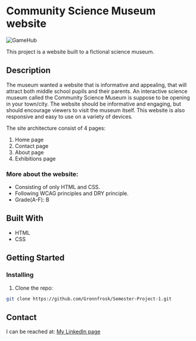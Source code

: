 # Community Science Museum website

![GameHub](https://user-images.githubusercontent.com/91615712/205651208-4258fa61-17d5-4a01-8a0d-be3d504323ca.png)

This project is a website built to a fictional science museum. 

## Description
The museum wanted a website that is informative and appealing, that will attract both middle school pupils and their parents. An interactive science museum called the Community Science Museum is suppose to be opening in your town/city. The website should be informative and engaging, but should encourage viewers to visit the museum itself. This website is also responsive and easy to use on a variety of devices.  

The site architecture consist of 4 pages:
1. Home page
2. Contact page
3. About page
4. Exhibitions page

### More about the website:
- Consisting of only HTML and CSS.
- Following WCAG principles and DRY principle.
- Grade(A-F): B

## Built With
- HTML
- CSS

## Getting Started

### Installing

1. Clone the repo:

```bash
git clone https://github.com/Gronnfrosk/Semester-Project-1.git
```

## Contact
I can be reached at:
[My LinkedIn page](https://www.linkedin.com/in/hanna-fjeldsaa-0b4797127/) 


